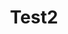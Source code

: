 ---
layout: post
title:  "Test2"
postImg: /images/dummy2.jpg
episodeNumber: 2
soundcloudPodcast: 123
soundcloudSong: 123
---